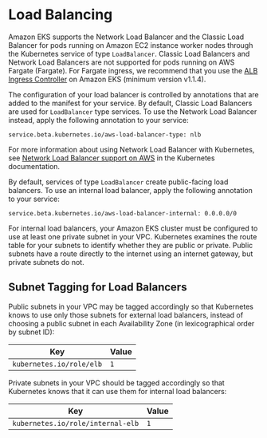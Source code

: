 # Load Balancing<a name="load-balancing"></a>

Amazon EKS supports the Network Load Balancer and the Classic Load Balancer for pods running on Amazon EC2 instance worker nodes through the Kubernetes service of type `LoadBalancer`\. Classic Load Balancers and Network Load Balancers are not supported for pods running on AWS Fargate \(Fargate\)\. For Fargate ingress, we recommend that you use the [ALB Ingress Controller](alb-ingress.md) on Amazon EKS \(minimum version v1\.1\.4\)\. 

The configuration of your load balancer is controlled by annotations that are added to the manifest for your service\. By default, Classic Load Balancers are used for `LoadBalancer` type services\. To use the Network Load Balancer instead, apply the following annotation to your service: 

```
service.beta.kubernetes.io/aws-load-balancer-type: nlb
```

For more information about using Network Load Balancer with Kubernetes, see [Network Load Balancer support on AWS](https://kubernetes.io/docs/concepts/services-networking/service/#aws-nlb-support) in the Kubernetes documentation\.

By default, services of type `LoadBalancer` create public\-facing load balancers\. To use an internal load balancer, apply the following annotation to your service: 

```
service.beta.kubernetes.io/aws-load-balancer-internal: 0.0.0.0/0
```

For internal load balancers, your Amazon EKS cluster must be configured to use at least one private subnet in your VPC\. Kubernetes examines the route table for your subnets to identify whether they are public or private\. Public subnets have a route directly to the internet using an internet gateway, but private subnets do not\. 

## Subnet Tagging for Load Balancers<a name="subnet-tagging-for-load-balancers"></a>

Public subnets in your VPC may be tagged accordingly so that Kubernetes knows to use only those subnets for external load balancers, instead of choosing a public subnet in each Availability Zone \(in lexicographical order by subnet ID\):


| Key | Value | 
| --- | --- | 
|  `kubernetes.io/role/elb`  |  `1`  | 

Private subnets in your VPC should be tagged accordingly so that Kubernetes knows that it can use them for internal load balancers:


| Key | Value | 
| --- | --- | 
|  `kubernetes.io/role/internal-elb`  |  `1`  | 